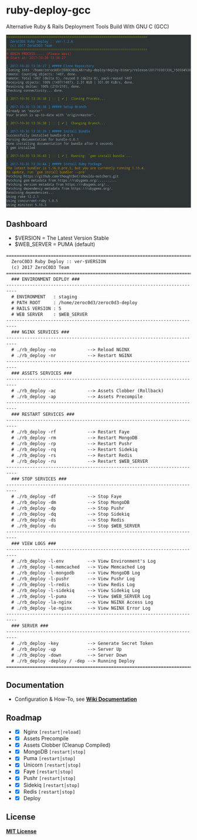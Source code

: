 # ruby-deploy-gcc
Alternative Ruby & Rails Deployment Tools Build With GNU C (GCC)

![Deploy Process](https://github.com/zeroc0d3/ruby-deploy-gcc/blob/master/snapshot/deploy_process1.png)

## Dashboard
* $VERSION = The Latest Version Stable
* $WEB_SERVER = PUMA (default)

```
==========================================================================
  ZeroC0D3 Ruby Deploy :: ver-$VERSION                                          
  (c) 2017 ZeroC0D3 Team                                                  
==========================================================================
  ### ENVIRONMENT DEPLOY ###                                              
--------------------------------------------------------------------------
  # ENVIRONMENT   : staging                                         
  # PATH ROOT     : /home/zeroc0d3/zeroc0d3-deploy                                         
  # RAILS VERSION : 5  
  # WEB SERVER    : $WEB_SERVER                                       
--------------------------------------------------------------------------
  ### NGINX SERVICES ###                                                  
--------------------------------------------------------------------------
  # ./rb_deploy -no            --> Reload NGINX                           
  # ./rb_deploy -nr            --> Restart NGINX                          
--------------------------------------------------------------------------
  ### ASSETS SERVICES ###                                                 
--------------------------------------------------------------------------
  # ./rb_deploy -ac            --> Assets Clobber (Rollback)              
  # ./rb_deploy -ap            --> Assets Precompile                      
--------------------------------------------------------------------------
  ### RESTART SERVICES ###                                                
--------------------------------------------------------------------------
  # ./rb_deploy -rf            --> Restart Faye                           
  # ./rb_deploy -rm            --> Restart MongoDB                        
  # ./rb_deploy -rp            --> Restart Pushr                          
  # ./rb_deploy -rq            --> Restart Sidekiq                        
  # ./rb_deploy -rs            --> Restart Redis                          
  # ./rb_deploy -ru            --> Restart $WEB_SERVER                        
--------------------------------------------------------------------------
  ### STOP SERVICES ###                                                   
--------------------------------------------------------------------------
  # ./rb_deploy -df            --> Stop Faye                              
  # ./rb_deploy -dm            --> Stop MongoDB                              
  # ./rb_deploy -dp            --> Stop Pushr                             
  # ./rb_deploy -dq            --> Stop Sidekiq                           
  # ./rb_deploy -ds            --> Stop Redis                             
  # ./rb_deploy -du            --> Stop $WEB_SERVER                           
--------------------------------------------------------------------------
  ### VIEW LOGS ###                                                       
--------------------------------------------------------------------------
  # ./rb_deploy -l-env         --> View Environment's Log                   
  # ./rb_deploy -l-memcached   --> View Memcached Log                     
  # ./rb_deploy -l-mongodb     --> View MongoDB Log                       
  # ./rb_deploy -l-pushr       --> View Pushr Log                         
  # ./rb_deploy -l-redis       --> View Redis Log                         
  # ./rb_deploy -l-sidekiq     --> View Sidekiq Log                       
  # ./rb_deploy -l-puma        --> View $WEB_SERVER Log                       
  # ./rb_deploy -la-nginx      --> View NGINX Access Log                  
  # ./rb_deploy -le-nginx      --> View NGINX Error Log                   
--------------------------------------------------------------------------
  ### SERVER ###                                                          
--------------------------------------------------------------------------
  # ./rb_deploy -key           --> Generate Secret Token                  
  # ./rb_deploy -up            --> Server Up                              
  # ./rb_deploy -down          --> Server Down                            
  # ./rb_deploy -deploy / -dep --> Running Deploy                         
==========================================================================
```

## Documentation
* Configuration & How-To, see
[**Wiki Documentation**](https://github.com/zeroc0d3/ruby-deploy-gcc/wiki)

## Roadmap
* - [X] Nginx `[restart│reload]`
* - [X] Assets Precompile
* - [X] Assets Clobber (Cleanup Compiled)
* - [X] MongoDB `[restart│stop]`
* - [X] Puma `[restart│stop]`
* - [X] Unicorn `[restart│stop]`
* - [X] Faye `[restart│stop]`
* - [X] Pushr `[restart│stop]`
* - [X] Sidekiq `[restart│stop]`
* - [X] Redis `[restart│stop]`
* - [X] Deploy

## License
[**MIT License**](https://github.com/zeroc0d3/ruby-deploy-gcc/blob/master/LICENSE)

